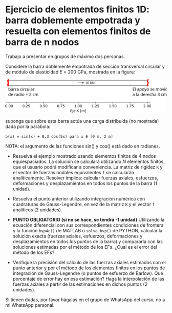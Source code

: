 # Ejercicio de elementos finitos 1D: barra doblemente empotrada y resuelta con elementos finitos de barra de n nodos

Trabajo a presentar en grupos de máximo dos personas.

Considere la barra doblemente empotrada de sección transversal circular y de módulo de elasticidad *E* = 200 GPa, mostrada en la figura:

![barra_seccion_constante.svg](figs/barra_seccion_constante.svg)

suponga que sobre esta barra actúa una carga distribuída (no mostrada) dada por la parábola:

```
b(x) = sin(x) + 0.3 cos(5x) para x ∈ [0 m, 2 m] 
```
NOTA: el argumento de las funciones sin() y cos() está dado en radianes.

* Resuelva el ejemplo mostrado usando elementos finitos de 4 nodos equiespaciados. La solución se calculará utilizando *N* elementos finitos, que el usuario podrá modificar a conveniencia. La matriz de rigidez `K` y el vector de fuerzas nodales equivalentes `f` se calcularán analíticamente. Resolver implica: calcular fuerzas axiales, esfuerzos, deformaciones y desplazamientos en todos los puntos de la barra (1 unidad).

* Resuelva el punto anterior utilizando integración numérica con cuadraturas de Gauss-Legendre, en vez de la matriz `K` y el vector `f` analíticos (2 unidades).

* **PUNTO OBLIGATORIO (si no se hace, se tendrá -1 unidad)** Utilizando la ecuación diferencial con sus correspondientes condiciones de frontera y la función `bvp4c()` de MATLAB o `solve_bvp()` de PYTHON, calcular la solución exacta (fuerzas axiales, esfuerzos, deformaciones y desplazamientos en todos los puntos de la barra) y compararla con las soluciones estimadas por el método de los EFs. ¿Cual es el error del método de los EFs? 

* Verifique la precisión del cálculo de las fuerzas axiales estimados con el punto anterior y por el método de los elementos finitos en los puntos de integración de Gauss-Legendre (o puntos de esfuerzo de Barlow). Qué porcentaje de error hay en esa estimación? Haga la interpolación de las fuerzas axiales a partir de las estimaciones en dichos puntos (2 unidades).

Si tienen dudas, por favor hágalas en el grupo de WhatsApp del curso, no a mi WhatsApp personal.
